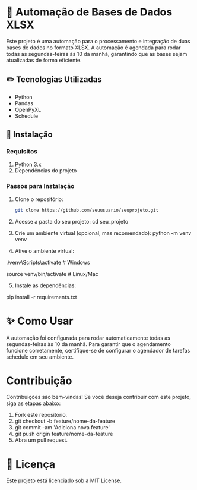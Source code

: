 # 📌 Automação de Bases de Dados XLSX

Este projeto é uma automação para o processamento e integração de duas bases de dados no formato XLSX. A automação é agendada para rodar todas as segundas-feiras às 10 da manhã, garantindo que as bases sejam atualizadas de forma eficiente.

## ✏️ Tecnologias Utilizadas

- Python
- Pandas
- OpenPyXL
- Schedule

## 🚀 Instalação

### Requisitos

1. Python 3.x
2. Dependências do projeto

### Passos para Instalação

1. Clone o repositório:
   ```bash
   git clone https://github.com/seuusuario/seuprojeto.git

2. Acesse a pasta do seu projeto:
  cd seu_projeto

3. Crie um ambiente virtual (opcional, mas recomendado):
  python -m venv venv

4. Ative o ambiente virtual:

.\venv\Scripts\activate # Windows

source venv/bin/activate # Linux/Mac

5. Instale as dependências:

  pip install -r requirements.txt

# ✨ Como Usar

A automação foi configurada para rodar automaticamente todas as segundas-feiras às 10 da manhã. Para garantir que o agendamento funcione corretamente, certifique-se de configurar o agendador de tarefas schedule em seu ambiente.

# Contribuição

Contribuições são bem-vindas! Se você deseja contribuir com este projeto, siga as etapas abaixo:

1. Fork este repositório.
2. git checkout -b feature/nome-da-feature
3. git commit -am 'Adiciona nova feature'
4. git push origin feature/nome-da-feature
5. Abra um pull request.

# 📄 Licença

Este projeto está licenciado sob a MIT License.